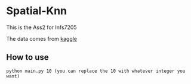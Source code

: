 # Spatial-Knn
This is the Ass2 for Infs7205

The data comes from [kaggle](https://www.kaggle.com/c/facebook-v-predicting-check-ins/overview)

## How to use

```
python main.py 10 (you can replace the 10 with whatever integer you want)
```